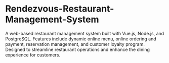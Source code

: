 # Rendezvous-Restaurant-Management-System
A web-based restaurant management system built with Vue.js, Node.js, and PostgreSQL. Features include dynamic online menu, online ordering and payment, reservation management, and customer loyalty program. Designed to streamline restaurant operations and enhance the dining experience for customers.

